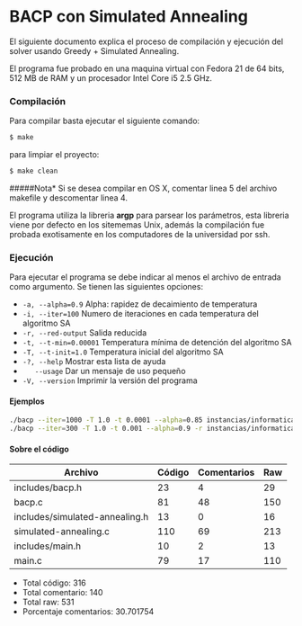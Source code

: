 # BACP con Simulated Annealing

El siguiente documento explica el proceso de compilación y ejecución del solver usando Greedy + Simulated Annealing.

El programa fue probado en una maquina virtual con Fedora 21 de 64 bits, 512 MB de RAM y un procesador Intel Core i5 2.5 GHz.

### Compilación

Para compilar basta ejecutar el siguiente comando:

```bash
$ make
```

para limpiar el proyecto:

```bash
$ make clean
```

#####Nota*
Si se desea compilar en OS X, comentar linea 5 del archivo makefile y descomentar linea 4.

El programa utiliza la libreria **argp** para parsear los parámetros, esta libreria viene por defecto en los sitememas Unix, además la compilación fue probada exotisamente en los computadores de la universidad por ssh.
### Ejecución

Para ejecutar el programa se debe indicar al menos el archivo de entrada como argumento. Se tienen las siguientes opciones:

- `-a, --alpha=0.9`           Alpha: rapidez de decaimiento de temperatura
- `-i, --iter=100`            Numero de iteraciones en cada temperatura del algoritmo SA
- `-r, --red-output`          Salida reducida
- `-t, --t-min=0.00001`       Temperatura mínima de detención del algoritmo SA
- `-T, --t-init=1.0`          Temperatura inicial del algoritmo SA
- `-?, --help`                Mostrar esta lista de ayuda
- `    --usage `              Dar un mensaje de uso pequeño
- `-V, --version`             Imprimir la versión del programa

#### Ejemplos

```bash
./bacp --iter=1000 -T 1.0 -t 0.0001 --alpha=0.85 instancias/informatica/bacp12.txt
./bacp --iter=300 -T 1.0 -t 0.001 --alpha=0.9 -r instancias/informatica/bacp8.txt
```

#### Sobre el código
| Archivo                        | Código | Comentarios | Raw |
|--------------------------------|--------|-------------|-----|
| includes/bacp.h                | 23     | 4           | 29  |
| bacp.c                         | 81     | 48          | 150 |
| includes/simulated-annealing.h | 13     | 0           | 16  |
| simulated-annealing.c          | 110    | 69          | 213 |
| includes/main.h                | 10     | 2           | 13  |
| main.c                         | 79     | 17          | 110 |

 - Total código: 316
 - Total comentario: 140
 - Total raw: 531
 - Porcentaje comentarios: 30.701754
